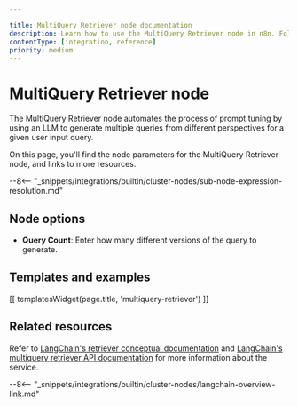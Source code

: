 ```yaml
---

title: MultiQuery Retriever node documentation
description: Learn how to use the MultiQuery Retriever node in n8n. Follow technical documentation to integrate MultiQuery Retriever node into your workflows.
contentType: [integration, reference]
priority: medium
---
```


# MultiQuery Retriever node

The MultiQuery Retriever node automates the process of prompt tuning by using an LLM to generate multiple queries from different perspectives for a given user input query.

On this page, you'll find the node parameters for the MultiQuery Retriever node, and links to more resources.

--8<-- "_snippets/integrations/builtin/cluster-nodes/sub-node-expression-resolution.md"

## Node options

* **Query Count**: Enter how many different versions of the query to generate.

## Templates and examples

<!-- see https://www.notion.so/n8n/Pull-in-templates-for-the-integrations-pages-37c716837b804d30a33b47475f6e3780 -->
[[ templatesWidget(page.title, 'multiquery-retriever') ]]

## Related resources

Refer to [LangChain's retriever conceptual documentation](https://js.langchain.com/docs/concepts/retrievers) and [LangChain's multiquery retriever API documentation](https://v03.api.js.langchain.com/classes/langchain.retrievers_multi_query.MultiQueryRetriever.html) for more information about the service.

--8<-- "_snippets/integrations/builtin/cluster-nodes/langchain-overview-link.md"

